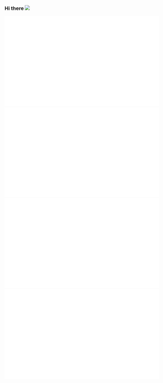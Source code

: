### Hi there <img src="https://camo.githubusercontent.com/e8e7b06ecf583bc040eb60e44eb5b8e0ecc5421320a92929ce21522dbc34c891/68747470733a2f2f6d656469612e67697068792e636f6d2f6d656469612f6876524a434c467a6361737252346961377a2f67697068792e676966" width="20px">

![](https://raw.githubusercontent.com/hixb/github-stats/master/generated/overview.svg#gh-dark-mode-only)
![](https://raw.githubusercontent.com/hixb/github-stats/master/generated/overview.svg#gh-light-mode-only)
![](https://raw.githubusercontent.com/hixb/github-stats/master/generated/languages.svg#gh-dark-mode-only)
![](https://raw.githubusercontent.com/hixb/github-stats/master/generated/languages.svg#gh-light-mode-only)
